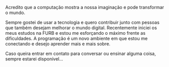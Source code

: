 Acredito que a computação mostra a nossa imaginação e pode transformar o mundo.

Sempre gostei de usar a tecnologia e quero contribuir junto com pessoas que também desejam melhorar o mundo digital. Recentemente iniciei os meus estudos na FURB e estou me esforçando o máximo frente as dificuldades. A programação é um novo ambiente em que estou me conectando e desejo aprender mais e mais sobre.

Caso queira entrar em contato para conversar ou ensinar alguma coisa, sempre estarei disponível...
